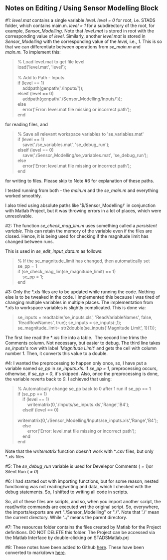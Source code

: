 ## Notes on Editing / Using Sensor Modelling Block

#1: *level.mat* contains a single variable *level. level = 0* for root, i.e. STADS folder, which contains main.m. *level = 1* for a subdirectory of the root, for example, *Sensor_Modelling*. Note that *level.mat* is stored in root with the corresponding value of *level*. Similarly, another *level.mat* is stored in *Sensor_Modelling* with the corresponding value of the *level,* i.e., *1*. This is so that we can differentiate between operations from *se_main.m* and *main.m.* To implement this:

> % Load level.mat to get file level\
> load('level.mat', 'level');\
>\
> % Add to Path - Inputs\
> if (level == 1)\
>     addpath(genpath('./Inputs/'));\
> elseif (level == 0)\
>     addpath(genpath('./Sensor_Modelling/Inputs/'));\
> else\
>     error('Error: level.mat file missing or incorrect path');\
> end

for reading files, and

> % Save all relevant workspace variables to 'se_variables.mat'\
> if (level == 1)\
>     save('./se_variables.mat', 'se_debug_run');\
> elseif (level == 0)\
>     save('./Sensor_Modelling/se_variables.mat', 'se_debug_run');\
> else\
>     error('Error: level.mat file missing or incorrect path');\
> end

for writing to files. Please skip to Note #6 for explanation of these paths.

I tested running from both - the *main.m* and the *se_main.m* and everything worked smoothly.

I also tried using absolute paths like '$/Sensor_Modelling/' in conjunction with Matlab Project, but it was throwing errors in a lot of places, which were unresolvable.

#2: The function *se_check_mag_lim.m* uses something called a *persistent variable*. This can retain the memory of the variable even if the files are closed. Hence, it is being used for checking if the magnitude limit has changed between runs. 

This is used in *se_edit_input_data.m* as follows:

> % If the se_magnitude_limit has changed, then automatically set se_pp = 1\
> if (se_check_mag_lim(se_magnitude_limit) == 1)\
>     se_pp = 1;\
> end

#3: Only the *.xls files are to be updated while running the code. Nothing else is to be tweaked in the code. I implemented this because I was tired of changing multiple variables in multiple places. The implementation from *.xls to workspace variables is slightly complicated. This is done via:

> se_inputs = readtable('se_inputs.xls', 'ReadVariableNames', false, 'ReadRowNames', true);
> se_inputs = se_inputs(:,1);
> se_magnitude_limit= str2double(se_inputs{'Magnitude Limit', 1}{1});

The first line read the **.xls* file into a table.  The second line trims the Comments column. Not necessary, but easier to debug. The third line takes *se_inputs*'s row with label *'Magnitude Limit'* and gets the cell with column number *1*. Then, it converts this value to a double.

#4: I wanted the preprocessing to happen only once, so, I have put a variable named *se_pp* in *se_inputs.xls*. If *se_pp = 1*, preprocessing occurs, otherwise, if *se_pp = 0*, it's skipped. Also, once the preprocessing is done, the variable reverts back to *0*. I achieved that using:

> % Automatically change se_pp back to 0 after 1 run if se_pp == 1\
> if (se_pp == 1)\
>     if (level == 1)\
>         writematrix(0,'./Inputs/se_inputs.xls','Range','B4');\
>     elseif (level == 0)\
>         writematrix(0,'./Sensor_Modelling/Inputs/se_inputs.xls','Range','B4');\
>     else\
>         error('Error: level.mat file missing or incorrect path');\
>     end\
> end

Note that the *writematrix* function doesn't work with **.csv* files, but only **.xls* files

#5: The *se_debug_run* variable is used for Develepor Comments ( *= 1*)or Silent Run ( *= 0*)

#6: I had started out with importing functions, but for some reason, nested functioning was not reading/writing and data, which I checked with the debug statements. So, I shifted to writing all code in scripts. 

So, all of these files are scripts, and so, when you import another script, the read/write commands are executed wrt the original script. So, everywhere, the imports/exports are wrt "./Sensor_Modelling" or "./". Note that './' mean the current directory. While '../' means the parent directory.

#7: The resources folder contains the files created by Matlab for the Project definitions. DO NOT DELETE this folder. The Project can be accessed via the Matlab Interface by double-clicking on STADSMatlab.prj

#8: These notes have been added to Github [here](https://github.com/Student-Satellite-IITB/STADS/blob/master/Sensor_Modelling/Notes.md). These have been converted to markdown [here](http://euangoddard.github.io/clipboard2markdown/).
